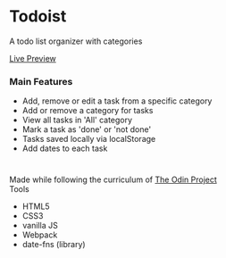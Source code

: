 # Todoist

A todo list organizer with categories

[Live Preview](https://sahaj-jj.github.io/todoist/)

### Main Features
- Add, remove or edit a task from a specific category
- Add or remove a category for tasks
- View all tasks in 'All' category
- Mark a task as 'done' or 'not done'
- Tasks saved locally via localStorage
- Add dates to each task

#
Made while following the curriculum of [The Odin Project](https://www.theodinproject.com/)
<br>
Tools
- HTML5
- CSS3
- vanilla JS
- Webpack
- date-fns (library)
